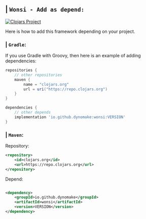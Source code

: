 ## | `Wonsi - Add as depend:`

[![Clojars Project](https://img.shields.io/clojars/v/io.github.dynomake/wonsi.svg)](https://clojars.org/io.github.dynomake/wonsi)

Here is how to add this framework depending on your project.
### | `Gradle`:
If you use Gradle with Groovy, then here is an example of adding dependencies:
```groovy
repositories {
    // other repositories
    maven {
        name = "clojars.org"
        url = uri("https://repo.clojars.org")
    }
}

dependencies {
    // other depends
    implementation 'io.github.dynomake:wonsi:VERSION'
}
```

### | `Maven`:

Repository:

```xml
<repository>
    <id>clojars.org</id>
    <url>https://repo.clojars.org</url>
</repository>
```

Depend:

```xml

<dependency>
    <groupId>io.github.dynomake</groupId>
    <artifactId>wonsi</artifactId>
    <version>VERSION</version>
</dependency>
```